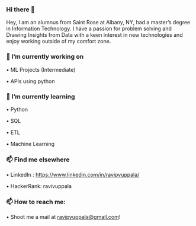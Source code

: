 ### Hi there 👋


Hey, I am an alumnus from Saint Rose at Albany, NY, had a master’s degree in Information Technology.
I have a passion for problem solving and Drawing Insights from Data with a keen interest in new technologies and enjoy working outside of my comfort zone.

### 🔭 I’m currently working on

  •	ML Projects (Intermediate)

  •	APIs using python

### 🌱 I’m currently learning

  •	Python 

  •	SQL

  •	ETL

  •	Machine Learning

### 📫 Find me elsewhere

  •	LinkedIn : https://www.linkedin.com/in/ravipvuppala/

  •	HackerRank: ravivuppala

### 📫 How to reach me:

  •	Shoot me a mail at ravipvuppala@gmail.com!


